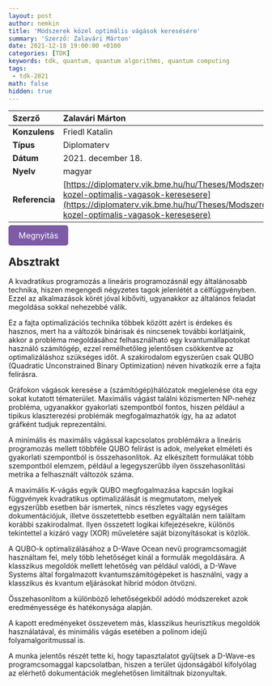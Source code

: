 ```yaml
---
layout: post
author: nemkin
title: 'Módszerek közel optimális vágások keresésére'
summary: 'Szerző: Zalavári Márton'
date: 2021-12-18 19:00:00 +0100
categories: [TDK]
keywords: tdk, quantum, quantum algorithms, quantum computing
tags:
 - tdk-2021
math: false
hidden: true
---
```


| **Szerző** | Zalavári Márton |
| :- | :- |
| **Konzulens** | Friedl Katalin |
| **Típus** | Diplomaterv |
| **Dátum** | 2021. december 18. |
| **Nyelv** | magyar |
| **Referencia** | [https://diplomaterv.vik.bme.hu/hu/Theses/Modszerek-kozel-optimalis-vagasok-keresesere](https://diplomaterv.vik.bme.hu/hu/Theses/Modszerek-kozel-optimalis-vagasok-keresesere) |

<a
  href="https://quszit.github.io/thesises/marton-zalavari-2021-11-16-tdk-kvadratikus-optimalizalas-kvantum-alapu-szamitogeppel.pdf"
  style="
    background-color: #7D5BA6;
    padding: 10px 20px;
    border: none;
    border-radius: 5px;
    outline: none;
    color: white;
    font-size: 16px;
    text-decoration: none;
    cursor: pointer;
    transition: background-color 0.3s ease;"
    onmouseover="this.style.backgroundColor='#6D4A94'"
    onmouseout="this.style.backgroundColor='#7D5BA6'"
    onmousedown="this.style.backgroundColor='#5C3A82'"
    onmouseup="this.style.backgroundColor='#7D5BA6'"
    >Megnyitás</a>

## Absztrakt

A kvadratikus programozás a lineáris programozásnál egy általánosabb technika, hiszen megengedi négyzetes tagok jelenlétét a célfüggvényben. Ezzel az alkalmazások körét jóval kibővíti, ugyanakkor az általános feladat megoldása sokkal nehezebbé válik.

Ez a fajta optimalizációs technika többek között azért is érdekes és hasznos, mert ha a változók binárisak és nincsenek további korlátjaink, akkor a probléma megoldásához felhasználható egy kvantumállapotokat használó számítógép, ezzel remélhetőleg jelentősen csökkentve az optimalizáláshoz szükséges időt. A szakirodalom egyszerűen csak QUBO (Quadratic Unconstrained Binary Optimization) néven hivatkozik erre a fajta felírásra.

Gráfokon vágások keresése a (számítógép)hálózatok megjelenése óta egy sokat kutatott tématerület. Maximális vágást találni közismerten NP-nehéz probléma, ugyanakkor gyakorlati szempontból fontos, hiszen például a tipikus klaszterezési problémák megfogalmazhatók így, ha az adatot gráfként tudjuk reprezentálni.

A minimális és maximális vágással kapcsolatos problémákra a lineáris programozás mellett többféle QUBO felírást is adok, melyeket elméleti és gyakorlati szempontból is összehasonlítok. Az elkészített formulákat több szempontból elemzem, például a legegyszerűbb ilyen összehasonlítási metrika a felhasznált változók száma.

A maximális K-vágás egyik QUBO megfogalmazása kapcsán logikai függvények kvadratikus optimalizálását is megmutatom, melyek egyszerűbb esetben bár ismertek, nincs részletes vagy egységes dokumentációjuk, illetve összetettebb esetben egyáltalán nem találtam korábbi szakirodalmat. Ilyen összetett logikai kifejezésekre, különös tekintettel a kizáró vagy (XOR) műveletére saját bizonyításokat is közlök.

A QUBO-k optimalizálásához a D-Wave Ocean nevű programcsomagját használtam fel, mely több lehetőséget kínál a formulák megoldására. A klasszikus megoldók mellett lehetőség van például valódi, a D-Wave Systems által forgalmazott kvantumszámítógépeket is használni, vagy a klasszikus és kvantum eljárásokat hibrid módon ötvözni.

Összehasonlítom a különböző lehetőségekből adódó módszereket azok eredményessége és hatékonysága alapján.

A kapott eredményeket összevetem más, klasszikus heurisztikus megoldók használatával, és minimális vágás esetében a polinom idejű folyamalgoritmussal is.

A munka jelentős részét tette ki, hogy tapasztalatot gyűjtsek a D-Wave-es programcsomaggal kapcsolatban, hiszen a terület újdonságából kifolyólag az elérhető dokumentációk meglehetősen limitáltnak bizonyultak.
